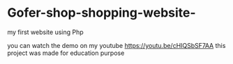 # Gofer-shop-shopping-website-
my first website using Php

you can watch the demo on my youtube https://youtu.be/cHIQSbSF7AA
this project was made for education purpose 

